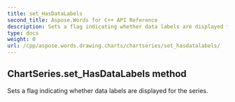 ```yaml
---
title: set_HasDataLabels
second_title: Aspose.Words for C++ API Reference
description: Sets a flag indicating whether data labels are displayed for the series. 
type: docs
weight: 0
url: /cpp/aspose.words.drawing.charts/chartseries/set_hasdatalabels/
---
```

## ChartSeries.set_HasDataLabels method


Sets a flag indicating whether data labels are displayed for the series.


